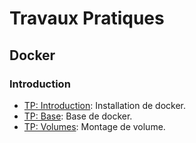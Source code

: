# Travaux Pratiques

## Docker

### Introduction
* [TP: Introduction](cours/installation.md): Installation de docker.
* [TP: Base](cours/base.md): Base de docker.
* [TP: Volumes](cours/volumes.md): Montage de volume.